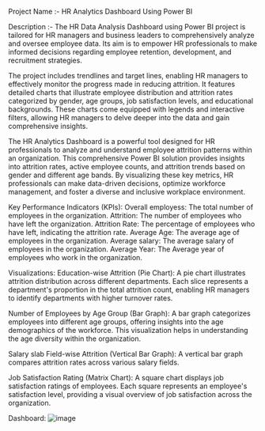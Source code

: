 Project Name :-
HR Analytics Dashboard Using Power BI

Description :-
The HR Data Analysis Dashboard using Power BI project is tailored for HR managers and 
business leaders to comprehensively analyze and oversee employee data. Its aim is to empower HR professionals
to make informed decisions regarding employee retention, development, and recruitment strategies.

The project includes trendlines and target lines, enabling HR managers to effectively monitor the progress made in reducing attrition. 
It features detailed charts that illustrate employee distribution and attrition rates categorized by gender, age groups, job satisfaction levels, and 
educational backgrounds. These charts come equipped with legends and interactive filters, allowing HR managers to delve deeper into the data and gain comprehensive insights.

The HR Analytics Dashboard is a powerful tool designed for HR professionals to analyze and understand
employee attrition patterns within an organization. This comprehensive Power BI solution provides insights into attrition rates, 
active employee counts, and attrition trends based on gender and different age bands. By visualizing these key metrics, HR professionals can make data-driven decisions, 
optimize workforce management, and foster a diverse and inclusive workplace environment.

Key Performance Indicators (KPIs):
Overall employess: The total number of employees in the organization.
Attrition: The number of employees who have left the organization.
Attrition Rate: The percentage of employees who have left, indicating the attrition rate.
Average Age: The average age of employees in the organization.
Average salary: The average salary of employees in the organization.
Average Year: The Average year of employees who work in the organization.

Visualizations:
Education-wise Attrition (Pie Chart): A pie chart illustrates attrition distribution across different departments. 
Each slice represents a department's proportion in the total attrition count, enabling HR managers to identify departments with higher turnover rates.

Number of Employees by Age Group (Bar Graph): A bar graph categorizes employees into different age groups, offering insights into the age demographics of the workforce. 
This visualization helps in understanding the age diversity within the organization.

Salary slab Field-wise Attrition (Vertical Bar Graph): A vertical bar graph compares attrition rates across various salary fields. 

Job Satisfaction Rating (Matrix Chart): A square chart displays job satisfaction ratings of employees. Each square represents an employee's 
satisfaction level, providing a visual overview of job satisfaction across the organization.

Dashboard:
![image](https://github.com/user-attachments/assets/b7caf340-4fee-427e-99c4-e3ad849d8b59)


